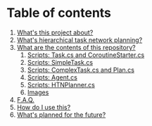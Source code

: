 # Table of contents

1. [What's this project about?](https://github.com/KrylovBoris/Hierarchical-Task-Network-planner-for-Unity/blob/master/documentation/project-overview)
1. [What's hierarchical task network planning?](https://github.com/KrylovBoris/Hierarchical-Task-Network-planner-for-Unity/blob/master/documentation/htn-overview.md)
1. [What are the contents of this repository?]()
   1. [Scripts: Task.cs and CoroutineStarter.cs](https://github.com/KrylovBoris/Hierarchical-Task-Network-planner-for-Unity/blob/master/documentation/tasks.md)
   1. [Scripts: SimpleTask.cs](https://github.com/KrylovBoris/Hierarchical-Task-Network-planner-for-Unity/blob/master/documentation/simple-tasks.md)
   1. [Scripts: ComplexTask.cs and Plan.cs](https://github.com/KrylovBoris/Hierarchical-Task-Network-planner-for-Unity/blob/master/documentation/compound-tasks.md)
   1. [Scripts: Agent.cs]()
   1. [Scripts: HTNPlanner.cs](https://github.com/KrylovBoris/Hierarchical-Task-Network-planner-for-Unity/blob/master/documentation/planner.md)
   1. [Images](https://github.com/KrylovBoris/Hierarchical-Task-Network-planner-for-Unity/blob/master/documentation/images.md)
1. [F.A.Q.](https://github.com/KrylovBoris/Hierarchical-Task-Network-planner-for-Unity/blob/master/documentation/faq.md)
1. [How do I use this?](https://github.com/KrylovBoris/Hierarchical-Task-Network-planner-for-Unity/blob/master/documentation/integration-in-unity-project.md)
1. [What's planned for the future?](https://github.com/KrylovBoris/Hierarchical-Task-Network-planner-for-Unity/blob/master/documentation/future.md)
